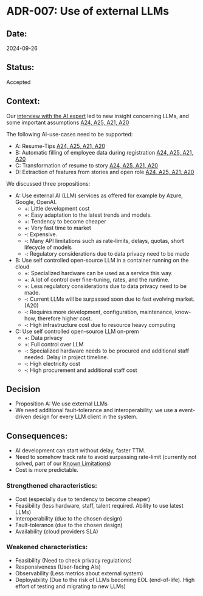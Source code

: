 # ADR-007: Use of external LLMs

## Date:
2024-09-26

## Status:
Accepted

## Context:
Our [interview with the AI expert](/Requirements/Research/interview-ai-expert.md) led to new insight concerning
LLMs, and some important assumptions [A24, A25, A21, A20](/Requirements/requirements-and-assumptions.md)

The following AI-use-cases need to be supported:
- A: Resume-Tips [A24, A25, A21, A20](/Requirements/requirements-and-assumptions.md)
- B: Automatic filling of employee data during registration [A24, A25, A21, A20](/Requirements/requirements-and-assumptions.md)
- C: Transformation of resume to story [A24, A25, A21, A20](/Requirements/requirements-and-assumptions.md)
- D: Extraction of features from stories and open role [A24, A25, A21, A20](/Requirements/requirements-and-assumptions.md)

We discussed three propositions:
- A: Use external AI (LLM) services as offered for example by Azure, Google, OpenAI.
  - +: Little development cost
  - +: Easy adaptation to the latest trends and models.
  - +: Tendency to become cheaper
  - +: Very fast time to market
  - -: Expensive.
  - -: Many API limitations such as rate-limits, delays, quotas, short lifecycle of models 
  - -: Regulatory considerations due to data privacy need to be made
- B: Use self controlled open-source LLM in a container running on the cloud
  - +: Specialized hardware can be used as a service this way.
  - +: A lot of control over fine-tuning, rates, and the runtime.
  - +: Less regulatory considerations due to data privacy need to be made.
  - -: Current LLMs will be surpassed soon due to fast evolving market. (A20)
  - -: Requires more development, configuration, maintenance, know-how, therefore higher cost.
  - -: High infrastructure cost due to resource heavy computing
- C: Use self controlled open-source LLM on-prem
  - +: Data privacy
  - +: Full control over LLM
  - -: Specialized hardware needs to be procured and additional staff needed. Delay in project timeline.
  - -: High electricity cost
  - -: High procurement and additional staff cost

## Decision

- Proposition A: We use external LLMs
- We need additional fault-tolerance and interoperability: we use a event-driven design for every LLM client in the system.

## Consequences:

- AI development can start without delay, faster TTM.
- Need to somehow track rate to avoid surpassing rate-limit (currently not solved, part of our [Known Limitations](/README.md#known-limitations))
- Cost is more predictable.

### Strengthened characteristics:

- Cost (especially due to tendency to become cheaper)
- Feasibility (less hardware, staff, talent required. Ability to use latest LLMs)
- Interoperability (due to the chosen design)
- Fault-tolerance (due to the chosen design)
- Availability (cloud providers SLA)

### Weakened characteristics:

- Feasibility (Need to check privacy regulations)
- Responsiveness (User-facing AIs)
- Observability (Less metrics about external system)
- Deployability (Due to the risk of LLMs becoming EOL (end-of-life). High effort of testing and migrating to new LLMs)